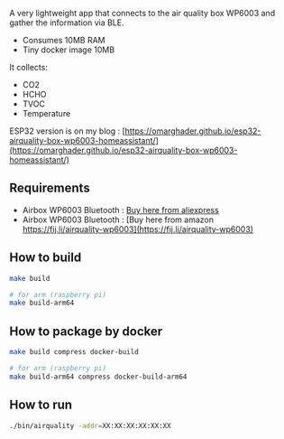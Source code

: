A very lightweight app that connects to the air quality box WP6003 and gather the information via BLE.

- Consumes 10MB RAM
- Tiny docker image 10MB

It collects:

- CO2
- HCHO
- TVOC
- Temperature

ESP32 version is on my blog : [https://omarghader.github.io/esp32-airquality-box-wp6003-homeassistant/](https://omarghader.github.io/esp32-airquality-box-wp6003-homeassistant/)

## Requirements

- Airbox WP6003 Bluetooth : [Buy here from aliexpress](https://s.click.aliexpress.com/e/_AMEXyX)
- Airbox WP6003 Bluetooth : [Buy here from amazon https://fij.li/airquality-wp6003](https://fij.li/airquality-wp6003)

## How to build

```sh
make build

# for arm (raspberry pi)
make build-arm64
```

## How to package by docker

```sh
make build compress docker-build

# for arm (raspberry pi)
make build-arm64 compress docker-build-arm64
```

## How to run

```sh
./bin/airquality -addr=XX:XX:XX:XX:XX:XX
```

